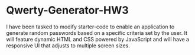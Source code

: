 # Qwerty-Generator-HW3
I have been tasked to modify starter-code to enable an application to generate random passwords based on a specific criteria set by the user. It will feature dynamic HTML and CSS powered by JavaScript and will have a responsive UI that adjusts to multiple screen sizes.
